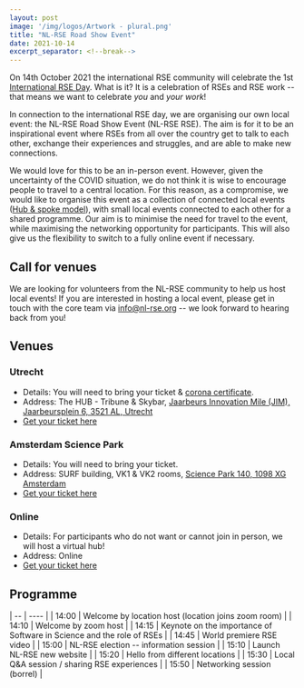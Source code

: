 ```yaml
---
layout: post
image: '/img/logos/Artwork - plural.png'
title: "NL-RSE Road Show Event"
date: 2021-10-14
excerpt_separator: <!--break-->
---
```

On 14th October 2021 the international RSE community will celebrate the 1st [International RSE Day](https://researchsoftware.org/2021/07/29/International-RSE-day.html). What is it? It is a celebration of RSEs and RSE work -- that means we want to celebrate *you* and *your work*!

<!--break-->

In connection to the international RSE day, we are organising our own local event: the NL-RSE Road Show Event (NL-RSE RSE). The aim is for it to be an inspirational event where RSEs from all over the country get to talk to each other, exchange their experiences and struggles, and are able to make new connections.

We would love for this to be an in-person event. However, given the uncertainty of the COVID situation, we do not think it is wise to encourage people to travel to a central location. For this reason, as a compromise, we would like to organise this event as a collection of connected local events ([Hub & spoke model](https://www.linkedin.com/pulse/using-hub-spoke-hybrid-live-events-re-engage-your-people-thewlis/)), with small local events connected to each other for a shared programme. Our aim is to minimise the need for travel to the event, while maximising the networking opportunity for participants. This will also give us the flexibility to switch to a fully online event if necessary.

## Call for venues
We are looking for volunteers from the NL-RSE community to help us host local events! If you are interested in hosting a local event, please get in touch with the core team via [info@nl-rse.org](mailto:info@nl-rse.org) -- we look forward to hearing back from you!

## Venues

### Utrecht
 - Details: You will need to bring your ticket & [corona certificate](https://www.jaarbeurs.nl/nl/werkwijze-coronatoegangsbewijs).
 - Address: The HUB - Tribune & Skybar, [Jaarbeurs Innovation Mile (JIM), Jaarbeursplein 6, 3521 AL, Utrecht](https://goo.gl/maps/mTaGAPot7ZUu7aj8A)
 - [Get your ticket here](https://www.eventbrite.co.uk/e/nl-rse-road-show-event-tickets-178646284847)

### Amsterdam Science Park
  - Details: You will need to bring your ticket.
  - Address: SURF building, VK1 & VK2 rooms, [Science Park 140, 1098 XG Amsterdam](https://goo.gl/maps/NPzCTSvkCZHDH4bZA)
  - [Get your ticket here](https://www.eventbrite.co.uk/e/nl-rse-road-show-event-tickets-178646284847)


### Online
 - Details: For participants who do not want or cannot join in person, we will host a virtual hub!
 - Address: Online
 - [Get your ticket here](https://www.eventbrite.co.uk/e/nl-rse-road-show-event-tickets-178646284847)


## Programme

| -- | ---- |
| 14:00 | Welcome by location host (location joins zoom room) |
| 14:10 | Welcome by zoom host |
| 14:15 | Keynote on the importance of Software in Science and the role of RSEs |
| 14:45 | World premiere RSE video |
| 15:00 |  NL-RSE election -- information session |
| 15:10 | Launch NL-RSE new website |
| 15:20 | Hello from different locations |
| 15:30 | Local Q&A session / sharing RSE experiences |
| 15:50 | Networking session (borrel) |

